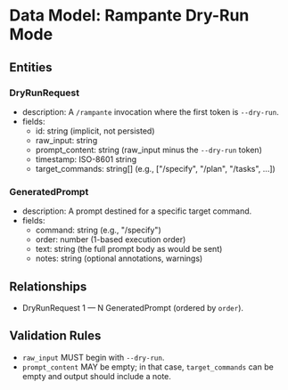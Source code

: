 # Data Model: Rampante Dry-Run Mode

## Entities

### DryRunRequest

- description: A `/rampante` invocation where the first token is `--dry-run`.
- fields:
  - id: string (implicit, not persisted)
  - raw_input: string
  - prompt_content: string (raw_input minus the `--dry-run` token)
  - timestamp: ISO-8601 string
  - target_commands: string[] (e.g., ["/specify", "/plan", "/tasks", ...])

### GeneratedPrompt

- description: A prompt destined for a specific target command.
- fields:
  - command: string (e.g., "/specify")
  - order: number (1-based execution order)
  - text: string (the full prompt body as would be sent)
  - notes: string (optional annotations, warnings)

## Relationships

- DryRunRequest 1 — N GeneratedPrompt (ordered by `order`).

## Validation Rules

- `raw_input` MUST begin with `--dry-run`.
- `prompt_content` MAY be empty; in that case, `target_commands` can be empty and output should include a note.
